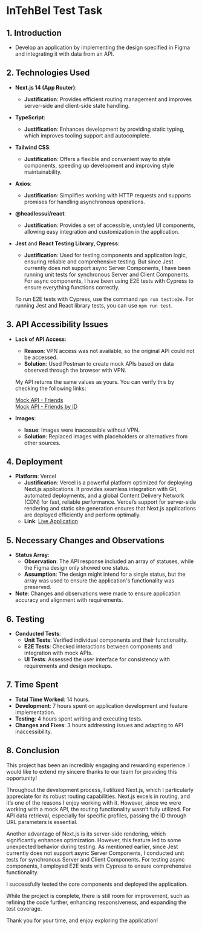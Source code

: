 
# InTehBel Test Task

## 1. **Introduction**

- Develop an application by implementing the design specified in Figma and integrating it with data from an API.

## 2. **Technologies Used**

- **Next.js 14 (App Router)**:
    - **Justification**: Provides efficient routing management and improves server-side and client-side state handling.
- **TypeScript**:
    - **Justification**: Enhances development by providing static typing, which improves tooling support and autocomplete.
- **Tailwind CSS**:
    - **Justification**: Offers a flexible and convenient way to style components, speeding up development and improving style maintainability.
- **Axios**:
    - **Justification**: Simplifies working with HTTP requests and supports promises for handling asynchronous operations.
- **@headlessui/react**:
    - **Justification**: Provides a set of accessible, unstyled UI components, allowing easy integration and customization in the application.
- **Jest** and **React Testing Library, Cypress**:
    - **Justification**: Used for testing components and application logic, ensuring reliable and comprehensive testing. But since Jest currently does not support async Server Components, I have been running unit tests for synchronous Server and Client Components. For async components, I have been using E2E tests with Cypress to ensure everything functions correctly.
    
    To run E2E tests with Cypress, use the command `npm run test:e2e`. For running Jest and React library tests, you can use `npm run test`.

## 3. **API Accessibility Issues**

- **Lack of API Access**:
    - **Reason**: VPN access was not available, so the original API could not be accessed.
    - **Solution**: Used Postman to create mock APIs based on data observed through the browser with VPN.
    
    My API returns the same values as yours. You can verify this by checking the following links:
    
    [Mock API - Friends](https://1bfebd46-b0f6-4752-9098-6c0be57b8e29.mock.pstmn.io/friends)  
    [Mock API - Friends by ID](https://1bfebd46-b0f6-4752-9098-6c0be57b8e29.mock.pstmn.io/friends/id)
    
- **Images**:
    - **Issue**: Images were inaccessible without VPN.
    - **Solution**: Replaced images with placeholders or alternatives from other sources.

## 4. **Deployment**

- **Platform**: Vercel
    - **Justification**: Vercel is a powerful platform optimized for deploying Next.js applications. It provides seamless integration with Git, automated deployments, and a global Content Delivery Network (CDN) for fast, reliable performance. Vercel’s support for server-side rendering and static site generation ensures that Next.js applications are deployed efficiently and perform optimally.
    - **Link**: [Live Application](https://friends-jd091ptdn-alenas-projects-c789531f.vercel.app/)

## 5. **Necessary Changes and Observations**

- **Status Array**:
    - **Observation**: The API response included an array of statuses, while the Figma design only showed one status.
    - **Assumption**: The design might intend for a single status, but the array was used to ensure the application's functionality was preserved.
- **Note**: Changes and observations were made to ensure application accuracy and alignment with requirements.

## 6. **Testing**

- **Conducted Tests**:
    - **Unit Tests**: Verified individual components and their functionality.
    - **E2E Tests**: Checked interactions between components and integration with mock APIs.
    - **UI Tests**: Assessed the user interface for consistency with requirements and design mockups.

## 7. **Time Spent**

- **Total Time Worked**: 14 hours.
- **Development**: 7 hours spent on application development and feature implementation.
- **Testing**: 4 hours spent writing and executing tests.
- **Changes and Fixes**: 3 hours addressing issues and adapting to API inaccessibility.

## 8. **Conclusion**

This project has been an incredibly engaging and rewarding experience. I would like to extend my sincere thanks to our team for providing this opportunity!

Throughout the development process, I utilized Next.js, which I particularly appreciate for its robust routing capabilities. Next.js excels in routing, and it’s one of the reasons I enjoy working with it. However, since we were working with a mock API, the routing functionality wasn’t fully utilized. For API data retrieval, especially for specific profiles, passing the ID through URL parameters is essential.

Another advantage of Next.js is its server-side rendering, which significantly enhances optimization. However, this feature led to some unexpected behavior during testing. As mentioned earlier, since Jest currently does not support async Server Components, I conducted unit tests for synchronous Server and Client Components. For testing async components, I employed E2E tests with Cypress to ensure comprehensive functionality.

I successfully tested the core components and deployed the application.

While the project is complete, there is still room for improvement, such as refining the code further, enhancing responsiveness, and expanding the test coverage.

Thank you for your time, and enjoy exploring the application!

